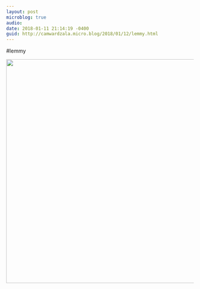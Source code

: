 ```yaml
---
layout: post
microblog: true
audio: 
date: 2018-01-11 21:14:19 -0400
guid: http://camwardzala.micro.blog/2018/01/12/lemmy.html
---
```

#lemmy

<img src="http://www.camwardzala.com/uploads/2018/450314dfd3.jpg" width="600" height="600" />
